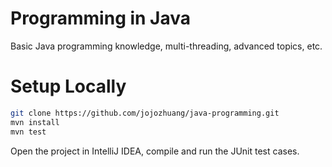 # Programming in Java
Basic Java programming knowledge, multi-threading, advanced topics, etc.

# Setup Locally
```bash
git clone https://github.com/jojozhuang/java-programming.git
mvn install
mvn test
```
Open the project in IntelliJ IDEA, compile and run the JUnit test cases.
